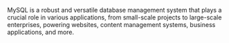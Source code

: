 MySQL is a robust and versatile database management system that plays a crucial role in various applications, from small-scale projects to large-scale enterprises, powering websites, content management systems, business applications, and more.

